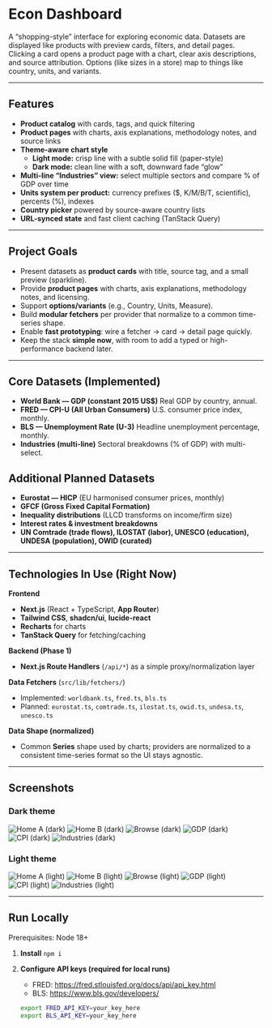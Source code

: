# Econ Dashboard

A “shopping-style” interface for exploring economic data.
Datasets are displayed like products with preview cards, filters, and detail pages.
Clicking a card opens a product page with a chart, clear axis descriptions, and source attribution.
Options (like sizes in a store) map to things like country, units, and variants.

---

## Features

* **Product catalog** with cards, tags, and quick filtering
* **Product pages** with charts, axis explanations, methodology notes, and source links
* **Theme-aware chart style**
  * **Light mode:** crisp line with a subtle solid fill (paper-style)
  * **Dark mode:** clean line with a soft, downward fade “glow”
* **Multi-line “Industries” view:** select multiple sectors and compare % of GDP over time
* **Units system per product:** currency prefixes ($, K/M/B/T, scientific), percents (%), indexes
* **Country picker** powered by source-aware country lists
* **URL-synced state** and fast client caching (TanStack Query)

---

## Project Goals

* Present datasets as **product cards** with title, source tag, and a small preview (sparkline).
* Provide **product pages** with charts, axis explanations, methodology notes, and licensing.
* Support **options/variants** (e.g., Country, Units, Measure).
* Build **modular fetchers** per provider that normalize to a common time-series shape.
* Enable **fast prototyping**: wire a fetcher → card → detail page quickly.
* Keep the stack **simple now**, with room to add a typed or high-performance backend later.

---

## Core Datasets (Implemented)

* **World Bank — GDP (constant 2015 US$)**
  Real GDP by country, annual.
* **FRED — CPI-U (All Urban Consumers)**
  U.S. consumer price index, monthly.
* **BLS — Unemployment Rate (U-3)**
  Headline unemployment percentage, monthly.
* **Industries (multi-line)**
  Sectoral breakdowns (% of GDP) with multi-select.

## Additional Planned Datasets

* **Eurostat — HICP** (EU harmonised consumer prices, monthly)
* **GFCF (Gross Fixed Capital Formation)**
* **Inequality distributions** (LLCD transforms on income/firm size)
* **Interest rates & investment breakdowns**
* **UN Comtrade (trade flows), ILOSTAT (labor), UNESCO (education), UNDESA (population), OWID (curated)**

---

## Technologies In Use (Right Now)

**Frontend**
* **Next.js** (React + TypeScript, **App Router**)
* **Tailwind CSS**, **shadcn/ui**, **lucide-react**
* **Recharts** for charts
* **TanStack Query** for fetching/caching

**Backend (Phase 1)**
* **Next.js Route Handlers** (`/api/*`) as a simple proxy/normalization layer

**Data Fetchers** (`src/lib/fetchers/`)
* Implemented: `worldbank.ts`, `fred.ts`, `bls.ts`
* Planned: `eurostat.ts`, `comtrade.ts`, `ilostat.ts`, `owid.ts`, `undesa.ts`, `unesco.ts`

**Data Shape (normalized)**
* Common **Series** shape used by charts; providers are normalized to a consistent time-series format so the UI stays agnostic.

---

## Screenshots

### Dark theme
![Home A (dark)](docs/dark/01-home-hero-a.png)
![Home B (dark)](docs/dark/02-home-hero-b.png)
![Browse (dark)](docs/dark/03-browse-grid.png)
![GDP (dark)](docs/dark/04-dataset-gdp.png)
![CPI (dark)](docs/dark/05-dataset-cpi.png)
![Industries (dark)](docs/dark/06-industries-multiline.png)

### Light theme
![Home A (light)](docs/light/01-home-hero-a.png)
![Home B (light)](docs/light/02-home-hero-b.png)
![Browse (light)](docs/light/03-browse-grid.png)
![GDP (light)](docs/light/04-dataset-gdp.png)
![CPI (light)](docs/light/05-dataset-cpi.png)
![Industries (light)](docs/light/06-industries-multiline.png)

---

## Run Locally

Prerequisites: Node 18+

1. **Install**
   `npm i`

2. **Configure API keys (required for local runs)**
   * FRED: https://fred.stlouisfed.org/docs/api/api_key.html
   * BLS:  https://www.bls.gov/developers/
   ```bash
   export FRED_API_KEY=your_key_here
   export BLS_API_KEY=your_key_here

